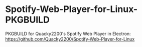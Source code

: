 # Spotify-Web-Player-for-Linux-PKGBUILD

PKGBUILD for Quacky2200's Spotify Web Player in Electron: https://github.com/Quacky2200/Spotify-Web-Player-for-Linux
